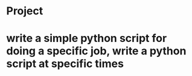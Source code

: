 # Project
# write a simple python script for doing a specific job, write a python script at specific times

